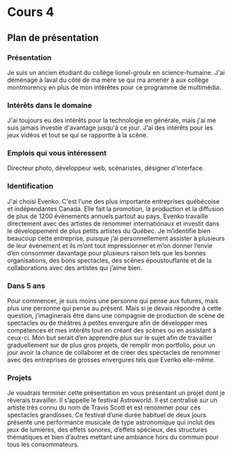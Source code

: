 # Cours 4
## Plan de présentation

### Présentation
Je suis un ancien étudiant du collège lionel-groulx en science-humaine. J'ai déménagé à laval du côté de ma mère se qui ma amener à aux collège montmorency en plus de mon intérêtes pour ce programme de multimédia.

### Intérêts dans le domaine
J'ai toujours eu des intérêts pour la technologie en générale, mais j'ai me suis jamais investie d'avantage jusqu'à ce jour. J'ai des intérêts pour les jeux vidéos et tout se qui se rapportte à la scène.

### Emplois qui vous intéressent
Directeur photo, développeur web, scénaristes, désigner d'interface.


### Identification
J'ai choisi Evenko. C'est l’une des plus importante entreprises québécoise et indépendantes Canada. Elle fait la promotion, la production et la diffusion de plus de 1200 évènements annuels partout au pays. Evenko travaille directement avec des artistes de renommer internationaux et investit dans le développement de plus petits artistes du Québec. Je m’identifie bien beaucoup cette entreprise, puisque j’ai personnellement assister à plusieurs de leur évènement et ils m’ont tout impressionner et m’on donner l’envie d’en consommer davantage pour plusieurs raison tels que les bonnes organisations, des bons spectacles, des scènes époustouflante et de la collaborations avec des artistes qui j’aime bien.

### Dans 5 ans
Pour commencer, je suis moins une personne qui pense aux futures, mais plus une personne qui pense au présent. Mais si je devais répondre à cette question, j’imaginerais être dans une compagnie de production de scène de spectacles ou de théâtres à petites envergure afin de développer mes compétences et mes intérêts tout en créant des scènes ou en assistant à ceux-ci. Mon but serait d’en apprendre plus sur le sujet afin de travailler graduellement sur de plus gros projets, de remplir mon portfolio, pour un jour avoir la chance de collaborer et de créer des spectacles de renommer avec des entreprises de grosses envergures tels que Evenko elle-même.

### Projets
Je voudrais terminer cette présentation en vous présentant un projet dont je rêverais travailler. Il s’appelle le festival Astroworld. Il est centralisé sur un artiste très connu du nom de Travis Scott et est renommer pour ces spectacles grandioses. Ce festival d’une durée habituel de deux jours présente une performance musicale de type astronomique qui inclut des jeux de lumières, des effets sonores, d’effets spécieux, des structures thématiques et bien d’autres mettant une ambiance hors du commun pour tous les consommateurs.
